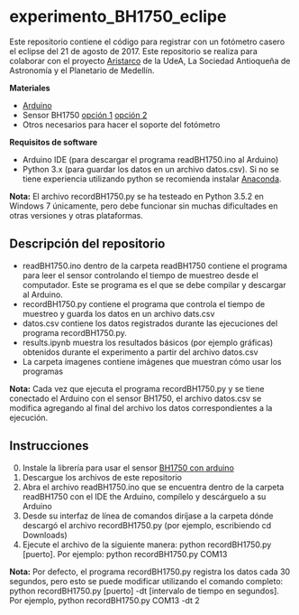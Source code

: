 # experimento_BH1750_eclipe
Este repositorio contiene el código para registrar con un fotómetro casero el eclipse del 21 de agosto de 2017. Este repositorio se realiza para colaborar con el proyecto [Aristarco](http://astronomia-udea.co/aristarco/) de la UdeA, La Sociedad Antioqueña de Astronomía y el Planetario de Medellín.

**Materiales**
+ [Arduino](https://www.arduino.cc/)
+ Sensor BH1750 [opción 1](https://www.ardobot.com/catalogsearch/result/?q=BH1750&cat=) [opción 2](http://www.didacticaselectronicas.com/index.php/sensores/modulo-sensor-de-luz-detail)
+ Otros necesarios para hacer el soporte del fotómetro

**Requisitos de software**
+ Arduino IDE (para descargar el programa readBH1750.ino al Arduino)
+ Python 3.x (para guardar los datos en un archivo datos.csv). Si no se tiene experiencia utilizando python se recomienda instalar [Anaconda](https://www.continuum.io/downloads).

**Nota:** El archivo recordBH1750.py se ha testeado en Python 3.5.2 en Windows 7 únicamente, pero debe funcionar sin muchas dificultades en otras versiones y otras plataformas.

## Descripción del repositorio
+ readBH1750.ino dentro de la carpeta readBH1750 contiene el programa para leer el sensor controlando el tiempo de muestreo desde el computador. Este se programa es el que se debe compilar y descargar al Arduino.
+ recordBH1750.py contiene el programa que controla el tiempo de muestreo y guarda los datos en un archivo dats.csv
+ datos.csv contiene los datos registrados durante las ejecuciones del programa recordBH1750.py.
+ results.ipynb muestra los resultados básicos (por ejemplo gráficas) obtenidos durante el experimento a partir del archivo datos.csv
+ La carpeta ímagenes contiene imágenes que muestran cómo usar los programas 

**Nota:** Cada vez que ejecuta el programa recordBH1750.py y se tiene conectado el Arduino con el sensor BH1750, el archivo datos.csv se modifica agregando al final del archivo los datos correspondientes a la ejecución.

## Instrucciones
0. Instale la librería para usar el sensor [BH1750 con arduino](https://github.com/claws/BH1750)
1. Descargue los archivos de este repositorio
2. Abra el archivo readBH1750.ino que se encuentra dentro de la carpeta readBH1750 con el IDE the Arduino, compílelo y descárguelo a su Arduino
3. Desde su interfaz de línea de comandos diríjase a la carpeta dónde descargó el archivo recordBH1750.py (por ejemplo, escribiendo cd Downloads)
4. Ejecute el archivo de la siguiente manera: python recordBH1750.py [puerto]. Por ejemplo: python recordBH1750.py COM13

**Nota:** Por defecto, el programa recordBH1750.py registra los datos cada 30 segundos, pero esto se puede modificar utilizando el comando completo: python recordBH1750.py [puerto] -dt [intervalo de tiempo en segundos]. Por ejemplo, python recordBH1750.py COM13 -dt 2

